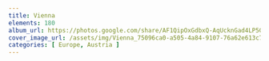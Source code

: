 ```yaml
---
title: Vienna
elements: 180
album_url: https://photos.google.com/share/AF1QipOxGdbxQ-AqUcknGad4LP5GxUpfpgQS4JoQ5j6DDMncSDS47bei42N7_IsM5-Eu0A?key=aFNILUdzTDZaRFFGbGVrYTlfMlo0NjlGWkMtTl9R
cover_image_url: /assets/img/Vienna_75096ca0-a505-4a84-9107-76a62e613c76.jpg
categories: [ Europe, Austria ]
---
```

